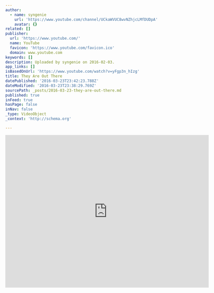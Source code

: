 ```yaml
---
author:
  - name: syngenie
    url: 'https://www.youtube.com/channel/UCkaWVUC8wvNZhjcLMfDUDpA'
    avatar: {}
related: []
publisher:
  url: 'https://www.youtube.com/'
  name: YouTube
  favicon: 'https://www.youtube.com/favicon.ico'
  domain: www.youtube.com
keywords: []
description: Uploaded by syngenie on 2016-02-03.
app_links: []
isBasedOnUrl: 'https://www.youtube.com/watch?v=yFgp3n_hIzg'
title: They Are Out There
datePublished: '2016-03-23T23:42:23.788Z'
dateModified: '2016-03-23T23:38:29.769Z'
sourcePath: _posts/2016-03-23-they-are-out-there.md
published: true
inFeed: true
hasPage: false
inNav: false
_type: VideoObject
_context: 'http://schema.org'

---
```

<iframe src="https://cdn.embedly.com/widgets/media.html?src=https%3A%2F%2Fwww.youtube.com%2Fembed%2FyFgp3n_hIzg%3Ffeature%3Doembed&amp;url=https%3A%2F%2Fwww.youtube.com%2Fwatch%3Fv%3DyFgp3n_hIzg&amp;image=https%3A%2F%2Fi.ytimg.com%2Fvi%2FyFgp3n_hIzg%2Fhqdefault.jpg&amp;key=b7d04c9b404c499eba89ee7072e1c4f7&amp;type=text%2Fhtml&amp;schema=youtube" width="640" height="480" scrolling="no" frameborder="0" allowfullscreen="allowfullscreen" style=""></iframe>
